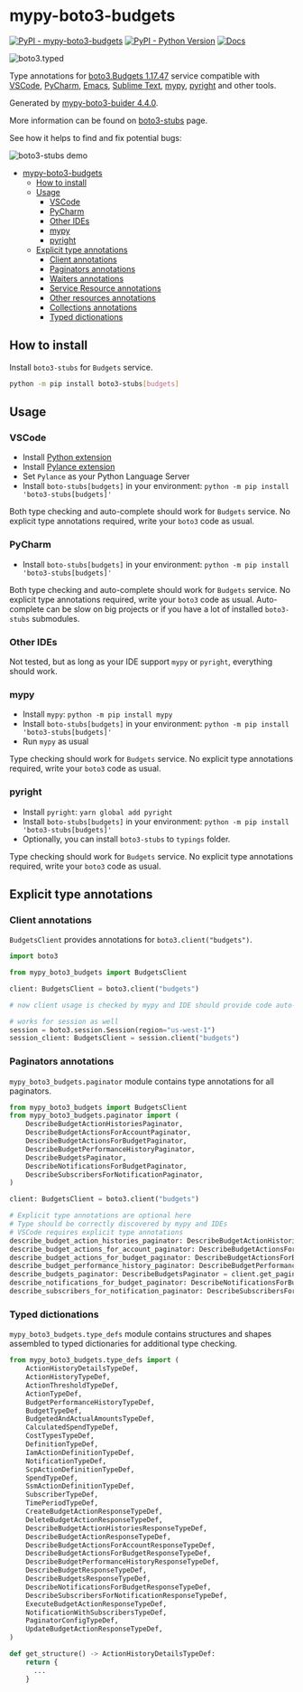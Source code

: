 # mypy-boto3-budgets

[![PyPI - mypy-boto3-budgets](https://img.shields.io/pypi/v/mypy-boto3-budgets.svg?color=blue)](https://pypi.org/project/mypy-boto3-budgets)
[![PyPI - Python Version](https://img.shields.io/pypi/pyversions/mypy-boto3-budgets.svg?color=blue)](https://pypi.org/project/mypy-boto3-budgets)
[![Docs](https://img.shields.io/readthedocs/mypy-boto3-builder.svg?color=blue)](https://mypy-boto3-builder.readthedocs.io/)

![boto3.typed](https://github.com/vemel/mypy_boto3_builder/raw/master/logo.png)

Type annotations for
[boto3.Budgets 1.17.47](https://boto3.amazonaws.com/v1/documentation/api/1.17.47/reference/services/budgets.html#Budgets) service
compatible with
[VSCode](https://code.visualstudio.com/),
[PyCharm](https://www.jetbrains.com/pycharm/),
[Emacs](https://www.gnu.org/software/emacs/),
[Sublime Text](https://www.sublimetext.com/),
[mypy](https://github.com/python/mypy),
[pyright](https://github.com/microsoft/pyright)
and other tools.

Generated by [mypy-boto3-buider 4.4.0](https://github.com/vemel/mypy_boto3_builder).

More information can be found on [boto3-stubs](https://pypi.org/project/boto3-stubs/) page.

See how it helps to find and fix potential bugs:

![boto3-stubs demo](https://github.com/vemel/mypy_boto3_builder/raw/master/demo.gif)

- [mypy-boto3-budgets](#mypy-boto3-budgets)
  - [How to install](#how-to-install)
  - [Usage](#usage)
    - [VSCode](#vscode)
    - [PyCharm](#pycharm)
    - [Other IDEs](#other-ides)
    - [mypy](#mypy)
    - [pyright](#pyright)
  - [Explicit type annotations](#explicit-type-annotations)
    - [Client annotations](#client-annotations)
    - [Paginators annotations](#paginators-annotations)
    - [Waiters annotations](#waiters-annotations)
    - [Service Resource annotations](#service-resource-annotations)
    - [Other resources annotations](#other-resources-annotations)
    - [Collections annotations](#collections-annotations)
    - [Typed dictionations](#typed-dictionations)

## How to install

Install `boto3-stubs` for `Budgets` service.

```bash
python -m pip install boto3-stubs[budgets]
```

## Usage

### VSCode

- Install [Python extension](https://marketplace.visualstudio.com/items?itemName=ms-python.python)
- Install [Pylance extension](https://marketplace.visualstudio.com/items?itemName=ms-python.vscode-pylance)
- Set `Pylance` as your Python Language Server
- Install `boto-stubs[budgets]` in your environment: `python -m pip install 'boto3-stubs[budgets]'`

Both type checking and auto-complete should work for `Budgets` service.
No explicit type annotations required, write your `boto3` code as usual.

### PyCharm

- Install `boto-stubs[budgets]` in your environment: `python -m pip install 'boto3-stubs[budgets]'`

Both type checking and auto-complete should work for `Budgets` service.
No explicit type annotations required, write your `boto3` code as usual.
Auto-complete can be slow on big projects or if you have a lot of installed `boto3-stubs` submodules.

### Other IDEs

Not tested, but as long as your IDE support `mypy` or `pyright`, everything should work.

### mypy

- Install `mypy`: `python -m pip install mypy`
- Install `boto-stubs[budgets]` in your environment: `python -m pip install 'boto3-stubs[budgets]'`
- Run `mypy` as usual

Type checking should work for `Budgets` service.
No explicit type annotations required, write your `boto3` code as usual.

### pyright

- Install `pyright`: `yarn global add pyright`
- Install `boto-stubs[budgets]` in your environment: `python -m pip install 'boto3-stubs[budgets]'`
- Optionally, you can install `boto3-stubs` to `typings` folder.

Type checking should work for `Budgets` service.
No explicit type annotations required, write your `boto3` code as usual.

## Explicit type annotations

### Client annotations

`BudgetsClient` provides annotations for `boto3.client("budgets")`.

```python
import boto3

from mypy_boto3_budgets import BudgetsClient

client: BudgetsClient = boto3.client("budgets")

# now client usage is checked by mypy and IDE should provide code auto-complete

# works for session as well
session = boto3.session.Session(region="us-west-1")
session_client: BudgetsClient = session.client("budgets")
```

### Paginators annotations

`mypy_boto3_budgets.paginator` module contains type annotations for all paginators.

```python
from mypy_boto3_budgets import BudgetsClient
from mypy_boto3_budgets.paginator import (
    DescribeBudgetActionHistoriesPaginator,
    DescribeBudgetActionsForAccountPaginator,
    DescribeBudgetActionsForBudgetPaginator,
    DescribeBudgetPerformanceHistoryPaginator,
    DescribeBudgetsPaginator,
    DescribeNotificationsForBudgetPaginator,
    DescribeSubscribersForNotificationPaginator,
)

client: BudgetsClient = boto3.client("budgets")

# Explicit type annotations are optional here
# Type should be correctly discovered by mypy and IDEs
# VSCode requires explicit type annotations
describe_budget_action_histories_paginator: DescribeBudgetActionHistoriesPaginator = client.get_paginator("describe_budget_action_histories")
describe_budget_actions_for_account_paginator: DescribeBudgetActionsForAccountPaginator = client.get_paginator("describe_budget_actions_for_account")
describe_budget_actions_for_budget_paginator: DescribeBudgetActionsForBudgetPaginator = client.get_paginator("describe_budget_actions_for_budget")
describe_budget_performance_history_paginator: DescribeBudgetPerformanceHistoryPaginator = client.get_paginator("describe_budget_performance_history")
describe_budgets_paginator: DescribeBudgetsPaginator = client.get_paginator("describe_budgets")
describe_notifications_for_budget_paginator: DescribeNotificationsForBudgetPaginator = client.get_paginator("describe_notifications_for_budget")
describe_subscribers_for_notification_paginator: DescribeSubscribersForNotificationPaginator = client.get_paginator("describe_subscribers_for_notification")
```







### Typed dictionations

`mypy_boto3_budgets.type_defs` module contains structures and shapes assembled
to typed dictionaries for additional type checking.

```python
from mypy_boto3_budgets.type_defs import (
    ActionHistoryDetailsTypeDef,
    ActionHistoryTypeDef,
    ActionThresholdTypeDef,
    ActionTypeDef,
    BudgetPerformanceHistoryTypeDef,
    BudgetTypeDef,
    BudgetedAndActualAmountsTypeDef,
    CalculatedSpendTypeDef,
    CostTypesTypeDef,
    DefinitionTypeDef,
    IamActionDefinitionTypeDef,
    NotificationTypeDef,
    ScpActionDefinitionTypeDef,
    SpendTypeDef,
    SsmActionDefinitionTypeDef,
    SubscriberTypeDef,
    TimePeriodTypeDef,
    CreateBudgetActionResponseTypeDef,
    DeleteBudgetActionResponseTypeDef,
    DescribeBudgetActionHistoriesResponseTypeDef,
    DescribeBudgetActionResponseTypeDef,
    DescribeBudgetActionsForAccountResponseTypeDef,
    DescribeBudgetActionsForBudgetResponseTypeDef,
    DescribeBudgetPerformanceHistoryResponseTypeDef,
    DescribeBudgetResponseTypeDef,
    DescribeBudgetsResponseTypeDef,
    DescribeNotificationsForBudgetResponseTypeDef,
    DescribeSubscribersForNotificationResponseTypeDef,
    ExecuteBudgetActionResponseTypeDef,
    NotificationWithSubscribersTypeDef,
    PaginatorConfigTypeDef,
    UpdateBudgetActionResponseTypeDef,
)

def get_structure() -> ActionHistoryDetailsTypeDef:
    return {
      ...
    }
```
